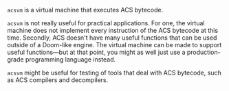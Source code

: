 `acsvm` is a virtual machine that executes ACS bytecode.

`acsvm` is not really useful for practical applications. For one, the virtual
machine does not implement every instruction of the ACS bytecode at this time.
Secondly, ACS doesn't have many useful functions that can be used outside of a
Doom-like engine. The virtual machine can be made to support useful
functions—but at that point, you might as well just use a production-grade
programming language instead.

`acsvm` might be useful for testing of tools that deal with ACS bytecode, such
as ACS compilers and decompilers.